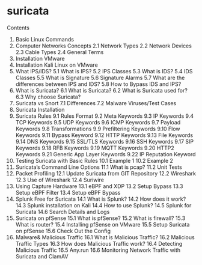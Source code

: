 # suricata
Contents
1.	Basic Linux Commands
2.	Computer Networks Concepts
2.1	Network Types
2.2	Network Devices
2.3	Cable Types
2.4	General Terms
3.	Installation VMware
4.	Installation Kali Linux on VMware
5.	What IPS/IDS?
5.1	What is IPS?
5.2	IPS Classes
5.3	What is IDS?
5.4	IDS Classes
5.5	What is Signature
5.6	Signature Alarms
5.7	What are the differences between IPS and IDS?
5.8	How to Bypass IDS and IPS?
6.	What is Suricata?
6.1	What is Suricata?
6.2	What is Suricata used for?
6.3	Why choose Suricata?
7.	Suricata vs Snort
7.1	Differences
7.2	Malware Viruses/Test Cases
8.	Suricata Installation
9.	Suricata Rules
9.1	Rules Format
9.2	Meta Keywords
9.3	IP Keywords
9.4	TCP Keywords
9.5	UDP Keywords
9.6	ICMP Keywords
9.7	Payload Keywords
9.8	Transformations
9.9	Prefiltering Keywords
9.10	Flow Keywords
9.11	Bypass Keyword
9.12	HTTP Keywords
9.13	File Keywords
9.14	DNS Keywords
9.15	SSL/TLS Keywords
9.16	SSH Keywords
9.17	SIP Keywords
9.18	RFB Keywords
9.19	MQTT Keywords
9.20	HTTP2 Keywords
9.21	Generic App Layer Keywords
9.22	IP Reputation Keyword
10.	Testing Suricata with Basic Rules
10.1	Example 1
10.2	Example 2
11.	Suricata’s Command Line Options
11.1	What is pcap?
11.2	Unit Tests
12.	Packet Profiling
12.1	Update Suricata from GIT Repository
12.2	Wireshark
12.3	Use of Wireshark
12.4	Suriwire
13.	Using Capture Hardware
13.1	eBPF and XDP
13.2	Setup Bypass
13.3	Setup eBPF Filter
13.4	Setup eBPF Bypass
14.	Splunk Free for Suricata
14.1	What is Splunk?
14.2	How does it work?
14.3	Splunk installation on Kali
14.4	How to use Splunk?
14.5	Splunk for Suricata
14.6	Search Details and Logs
15.	Suricata on pfSense
15.1	What is pfSense?
15.2	What is firewall?
15.3	What is router?
15.4	Installing pfSense on VMware
15.5	Setup Suricata on pfSense
15.6	Check Out the Config
16.	Malware& Malicious Traffic
16.1	What is Malicious Traffic?
16.2	Malicious Traffic Types
16.3	How does Malicious Traffic work?
16.4	Detecting Malicious Traffic
16.5	Any.run
16.6	Monitoring Network Traffic with Suricata and ClamAV
